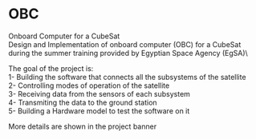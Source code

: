 # OBC
Onboard Computer for a CubeSat\
Design and Implementation of onboard computer (OBC) for a CubeSat during the summer training provided by Egyptian Space Agency (EgSA)\

The goal of the project is:\
1- Building the software that connects all the subsystems of the satellite \
2- Controlling modes of operation of the satellite \
3- Receiving data from the sensors of each subsystem \
4- Transmiting the data to the ground station \
5- Building a Hardware model to test the software on it

More details are shown in the project banner
